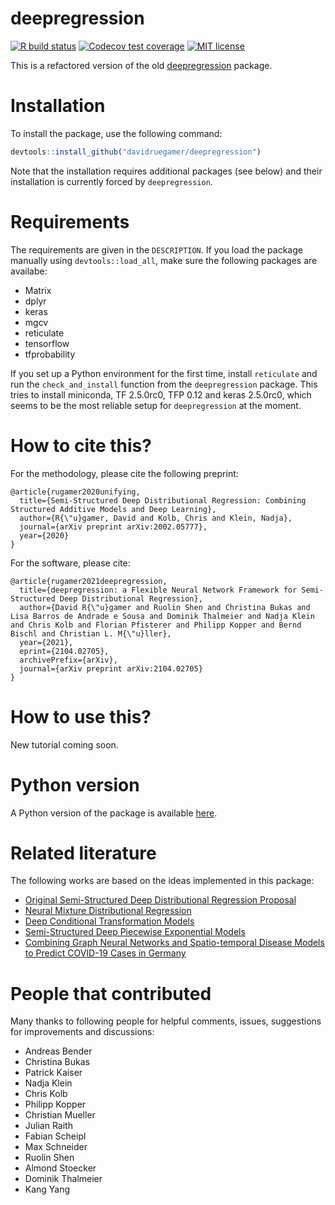 
# deepregression

[![R build status](https://github.com/davidruegamer/deepregression/workflows/R-CMD-check/badge.svg)](https://github.com/davidruegamer/deepregression/actions)
[![Codecov test coverage](https://codecov.io/gh/davidruegamer/deepregression/branch/master/graph/badge.svg)](https://codecov.io/gh/davidruegamer/deepregression?branch=master)
[![MIT license](http://img.shields.io/badge/license-MIT-brightgreen.svg)](http://opensource.org/licenses/MIT)

This is a refactored version of the old [deepregression](https://github.com/davidruegamer/deepregression) package.

# Installation

To install the package, use the following command:
``` r
devtools::install_github("davidruegamer/deepregression")
```
Note that the installation requires additional packages (see below) and their installation is currently forced by `deepregression`.

# Requirements

The requirements are given in the `DESCRIPTION`. If you load the package manually using `devtools::load_all`, make sure the following packages are availabe:

  - Matrix
  - dplyr
  - keras
  - mgcv
  - reticulate
  - tensorflow
  - tfprobability

If you set up a Python environment for the first time, install `reticulate` and run the `check_and_install` function from the `deepregression` package. This tries to install miniconda, TF 2.5.0rc0, TFP 0.12 and keras 2.5.0rc0, which seems to be the most reliable setup for `deepregression` at the moment.

# How to cite this?

For the methodology, please cite the following preprint:

    @article{rugamer2020unifying,
      title={Semi-Structured Deep Distributional Regression: Combining Structured Additive Models and Deep Learning},
      author={R{\"u}gamer, David and Kolb, Chris and Klein, Nadja},
      journal={arXiv preprint arXiv:2002.05777},
      year={2020}
    }
    
For the software, please cite:

    @article{rugamer2021deepregression,
      title={deepregression: a Flexible Neural Network Framework for Semi-Structured Deep Distributional Regression}, 
      author={David R{\"u}gamer and Ruolin Shen and Christina Bukas and Lisa Barros de Andrade e Sousa and Dominik Thalmeier and Nadja Klein and Chris Kolb and Florian Pfisterer and Philipp Kopper and Bernd Bischl and Christian L. M{\"u}ller},
      year={2021},
      eprint={2104.02705},
      archivePrefix={arXiv},
      journal={arXiv preprint arXiv:2104.02705}
    }

# How to use this?

New tutorial coming soon.

# Python version

A Python version of the package is available [here](https://github.com/HelmholtzAI-Consultants-Munich/PySDDR). 

# Related literature

The following works are based on the ideas implemented in this package:

* [Original Semi-Structured Deep Distributional Regression Proposal](https://arxiv.org/abs/2002.05777)
* [Neural Mixture Distributional Regression](https://arxiv.org/abs/2010.06889)
* [Deep Conditional Transformation Models](https://arxiv.org/abs/2010.07860)
* [Semi-Structured Deep Piecewise Exponential Models](https://arxiv.org/abs/2011.05824)
* [Combining Graph Neural Networks and Spatio-temporal Disease Models to Predict COVID-19 Cases in Germany](https://arxiv.org/abs/2101.00661)

# People that contributed

Many thanks to following people for helpful comments, issues, suggestions for improvements and discussions: 

* Andreas Bender
* Christina Bukas
* Patrick Kaiser
* Nadja Klein
* Chris Kolb
* Philipp Kopper
* Christian Mueller
* Julian Raith
* Fabian Scheipl
* Max Schneider
* Ruolin Shen
* Almond Stoecker
* Dominik Thalmeier
* Kang Yang
